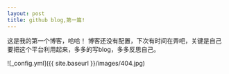 ```yaml
---
layout: post
title: github blog,第一篇! 
---
```

这是我的第一个博客，哈哈！
博客还没有配置，下次有时间在弄吧，关键是自己要把这个平台利用起来，多多的写blog，多多反思自己。


![_config.yml]({{ site.baseurl }}/images/404.jpg)

